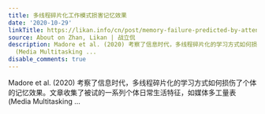 ```yaml
---
title: 多线程碎片化工作模式损害记忆效果
date: '2020-10-29'
linkTitle: https://likan.info/cn/post/memory-failure-predicted-by-attention-lapsing-and-media-multitasking/
source: About on Zhan, Likan | 战立侃
description: Madore et al. (2020) 考察了信息时代，多线程碎片化的学习方式如何损伤了个体的记忆效果。文章收集了被试的一系列个体日常生活特征，如媒体多工量表
  (Media Multitasking ...
disable_comments: true
---
```

Madore et al. (2020) 考察了信息时代，多线程碎片化的学习方式如何损伤了个体的记忆效果。文章收集了被试的一系列个体日常生活特征，如媒体多工量表 (Media Multitasking ...
